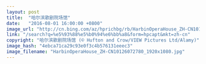 ```yaml
---
layout: post
title:  "哈尔滨歌剧院场馆"
date:   "2016-08-01 16:00:00 +0800"
image_url: "http://cn.bing.com/az/hprichbg/rb/HarbinOperaHouse_ZH-CN10126072780_1920x1080.jpg"
link: "/search?q=%e5%93%88%e5%b0%94%e6%bb%a8&form=hpcapt&mkt=zh-cn"
copyright: "哈尔滨歌剧院场馆 (© Hufton and Crow/VIEW Pictures Ltd/Alamy)"
image_hash: "4ebca71ca29c93e0f3c4b576131eeec3"
image_filename: "HarbinOperaHouse_ZH-CN10126072780_1920x1080.jpg"
---
```

